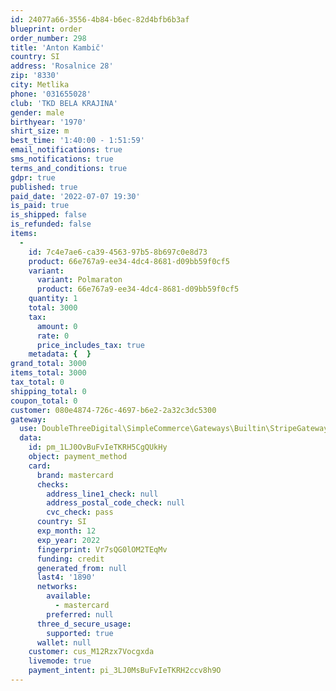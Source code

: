 ```yaml
---
id: 24077a66-3556-4b84-b6ec-82d4bfb6b3af
blueprint: order
order_number: 298
title: 'Anton Kambič'
country: SI
address: 'Rosalnice 28'
zip: '8330'
city: Metlika
phone: '031655028'
club: 'TKD BELA KRAJINA'
gender: male
birthyear: '1970'
shirt_size: m
best_time: '1:40:00 - 1:51:59'
email_notifications: true
sms_notifications: true
terms_and_conditions: true
gdpr: true
published: true
paid_date: '2022-07-07 19:30'
is_paid: true
is_shipped: false
is_refunded: false
items:
  -
    id: 7c4e7ae6-ca39-4563-97b5-8b697c0e8d73
    product: 66e767a9-ee34-4dc4-8681-d09bb59f0cf5
    variant:
      variant: Polmaraton
      product: 66e767a9-ee34-4dc4-8681-d09bb59f0cf5
    quantity: 1
    total: 3000
    tax:
      amount: 0
      rate: 0
      price_includes_tax: true
    metadata: {  }
grand_total: 3000
items_total: 3000
tax_total: 0
shipping_total: 0
coupon_total: 0
customer: 080e4874-726c-4697-b6e2-2a32c3dc5300
gateway:
  use: DoubleThreeDigital\SimpleCommerce\Gateways\Builtin\StripeGateway
  data:
    id: pm_1LJ0OvBuFvIeTKRH5CgQUkHy
    object: payment_method
    card:
      brand: mastercard
      checks:
        address_line1_check: null
        address_postal_code_check: null
        cvc_check: pass
      country: SI
      exp_month: 12
      exp_year: 2022
      fingerprint: Vr7sQG0lOM2TEqMv
      funding: credit
      generated_from: null
      last4: '1890'
      networks:
        available:
          - mastercard
        preferred: null
      three_d_secure_usage:
        supported: true
      wallet: null
    customer: cus_M12Rzx7Vocgxda
    livemode: true
    payment_intent: pi_3LJ0MsBuFvIeTKRH2ccv8h9O
---
```

